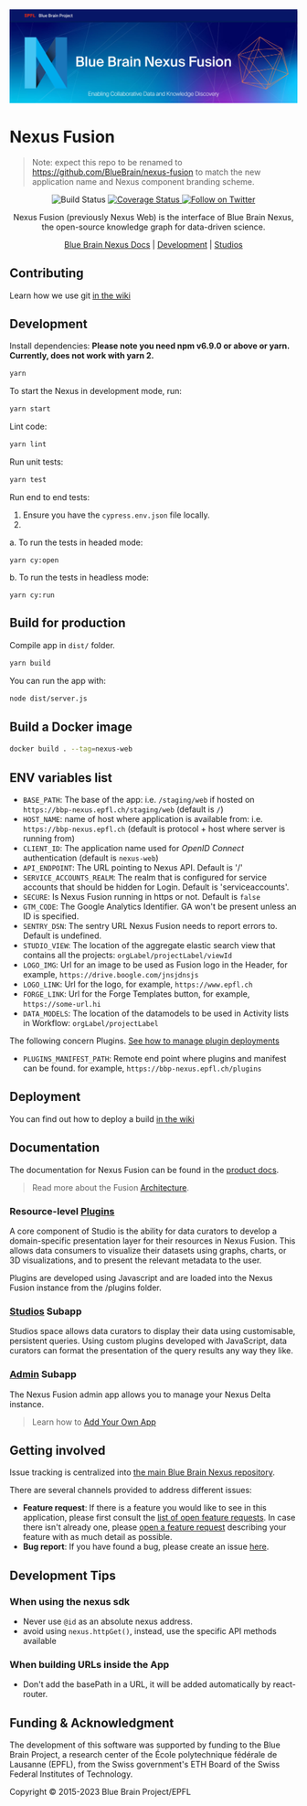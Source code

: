 <img src="docs/Blue-Brain-Nexus-Fusion-Github-banner.jpg"/>

# Nexus Fusion

> Note: expect this repo to be renamed to https://github.com/BlueBrain/nexus-fusion to match the new application name and Nexus component branding scheme.

<p align="center">
  <img alt="Build Status" src="https://github.com/BlueBrain/nexus-web/workflows/Review/badge.svg">
  <a href="https://codecov.io/gh/BlueBrain/nexus-web">
    <img src="https://codecov.io/gh/BlueBrain/nexus-web/branch/master/graph/badge.svg" alt="Coverage Status">
  </a>

  <a href="https://twitter.com/intent/follow?screen_name=bluebrainnexus">
    <img alt="Follow on Twitter" src="https://img.shields.io/twitter/follow/bluebrainnexus.svg?style=social&label=Follow">
  </a>
</p>

<p align="center">Nexus Fusion (previously Nexus Web) is the interface of Blue Brain Nexus, the open-source knowledge graph for data-driven science.</p>

<p align="center">
  <a href="https://bluebrainnexus.io/docs/">Blue Brain Nexus Docs</a> |
  <a href="#Development">Development</a> |
  <a href="#studios-feature">Studios</a>
</p>

## Contributing

Learn how we use git [in the wiki](https://github.com/BlueBrain/nexus-web/wiki/Git-Flow)

## Development

Install dependencies:
**Please note you need npm v6.9.0 or above or yarn.**
**Currently, does not work with yarn 2.**

```sh
yarn
```

To start the Nexus in development mode, run:

```sh
yarn start
```

Lint code:

```sh
yarn lint
```

Run unit tests:

```sh
yarn test
```

Run end to end tests:

1. Ensure you have the `cypress.env.json` file locally.
2.

a. To run the tests in headed mode:

```
yarn cy:open
```

b. To run the tests in headless mode:

```
yarn cy:run
```

## Build for production

Compile app in `dist/` folder.

```sh
yarn build
```

You can run the app with:

```sh
node dist/server.js
```

## Build a Docker image

```sh
docker build . --tag=nexus-web
```

## ENV variables list

- `BASE_PATH`: The base of the app: i.e. `/staging/web` if hosted on `https://bbp-nexus.epfl.ch/staging/web` (default is `/`)
- `HOST_NAME`: name of host where application is available from: i.e. `https://bbp-nexus.epfl.ch` (default is protocol + host where server is running from)
- `CLIENT_ID`: The application name used for _OpenID Connect_ authentication (default is `nexus-web`)
- `API_ENDPOINT`: The URL pointing to Nexus API. Default is '/'
- `SERVICE_ACCOUNTS_REALM`: The realm that is configured for service accounts that should be hidden for Login. Default is 'serviceaccounts'.
- `SECURE`: Is Nexus Fusion running in https or not. Default is `false`
- `GTM_CODE`: The Google Analytics Identifier. GA won't be present unless an ID is specified.
- `SENTRY_DSN`: The sentry URL Nexus Fusion needs to report errors to. Default is undefined.
- `STUDIO_VIEW`: The location of the aggregate elastic search view that contains all the projects: `orgLabel/projectLabel/viewId`
- `LOGO_IMG`: Url for an image to be used as Fusion logo in the Header, for example, `https://drive.boogle.com/jnsjdnsjs`
- `LOGO_LINK`: Url for the logo, for example, `https://www.epfl.ch`
- `FORGE_LINK`: Url for the Forge Templates button, for example, `https://some-url.hi`
- `DATA_MODELS`: The location of the datamodels to be used in Activity lists in Workflow: `orgLabel/projectLabel`

The following concern Plugins. [See how to manage plugin deployments](./docs/plugins.md)

- `PLUGINS_MANIFEST_PATH`: Remote end point where plugins and manifest can be found. for example, `https://bbp-nexus.epfl.ch/plugins`

## Deployment

You can find out how to deploy a build [in the wiki](https://github.com/BlueBrain/nexus-web/wiki/Deploying-Your-Nexus-Web-Instance)

## Documentation

The documentation for Nexus Fusion can be found in the [product docs](https://bluebrainnexus.io/docs/fusion/index.html).

> Read more about the Fusion [Architecture](https://bluebrainnexus.io/docs/fusion/architecture.html).

### Resource-level [Plugins](https://bluebrainnexus.io/docs/fusion/plugins.html)

A core component of Studio is the ability for data curators to develop a domain-specific presentation layer for their resources in Nexus Fusion. This allows data consumers to visualize their datasets using graphs, charts, or 3D visualizations, and to present the relevant metadata to the user.

Plugins are developed using Javascript and are loaded into the Nexus Fusion instance from the /plugins folder.

### [Studios](https://bluebrainnexus.io/docs/fusion/studio.html) Subapp

Studios space allows data curators to display their data using customisable, persistent queries. Using custom plugins developed with JavaScript, data curators can format the presentation of the query results any way they like.

### [Admin](https://bluebrainnexus.io/docs/fusion/admin.html) Subapp

The Nexus Fusion admin app allows you to manage your Nexus Delta instance.

> Learn how to [Add Your Own App](https://bluebrainnexus.io/docs/fusion/add-your-own-app.html)

## Getting involved

Issue tracking is centralized into [the main Blue Brain Nexus repository](https://github.com/BlueBrain/nexus).

There are several channels provided to address different issues:

- **Feature request**: If there is a feature you would like to see in this application, please first consult the [list of open feature requests](https://github.com/BlueBrain/nexus/issues?q=is%3Aopen+is%3Aissue+label%3Afeature+label%3Afrontend+label%3Anexus-web). In case there isn't already one, please [open a feature request](https://github.com/BlueBrain/nexus/issues/new?labels=feature,frontend,nexus-web) describing your feature with as much detail as possible.
- **Bug report**: If you have found a bug, please create an issue [here](https://github.com/BlueBrain/nexus/issues/new?labels=bug,frontend,nexus-web).

## Development Tips

### When using the nexus sdk

- Never use `@id` as an absolute nexus address.
- avoid using `nexus.httpGet()`, instead, use the specific API methods available

### When building URLs inside the App

- Don't add the basePath in a URL, it will be added automatically by react-router.

## Funding & Acknowledgment

The development of this software was supported by funding to the Blue Brain Project, a research center of the École polytechnique fédérale de
Lausanne (EPFL), from the Swiss government's ETH Board of the Swiss Federal Institutes of Technology.

Copyright © 2015-2023 Blue Brain Project/EPFL
